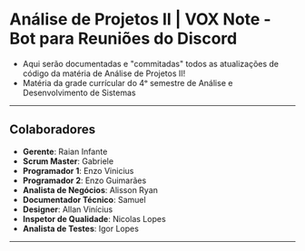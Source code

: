 # Análise de Projetos II | VOX Note - Bot para Reuniões do Discord 
- Aqui serão documentadas e "commitadas" todos as atualizações de código da matéria de Análise de Projetos II!
- Matéria da grade currícular do 4ᵒ semestre de Análise e Desenvolvimento de Sistemas 
----------------------------------------------------------------------------------------------------------------
## Colaboradores
- **Gerente**: Raian Infante
- **Scrum Master**: Gabriele
- **Programador 1**: Enzo Vinicius
- **Programador 2**: Enzo Guimarães
- **Analista de Negócios**: Alisson Ryan
- **Documentador Técnico**: Samuel
- **Designer**: Allan Vinícius
- **Inspetor de Qualidade**: Nicolas Lopes
- **Analista de Testes**: Igor Lopes
-----------------------------------------------------------------------------------------------------------------
